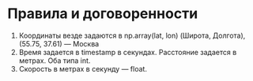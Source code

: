 # Правила и договоренности

1. Координаты везде задаются в np.array(lat, lon) (Широта, Долгота), (55.75, 37.61) — Москва
2. Время задается в timestamp в секундах. Расстояние задается в метрах. Оба типа int.
3. Скорость в метрах в секунду — float.
